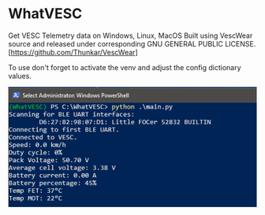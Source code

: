 # WhatVESC
Get VESC Telemetry data on Windows, Linux, MacOS
Built using VescWear source and released under corresponding GNU GENERAL PUBLIC LICENSE.
[https://github.com/Thunkar/VescWear]

To use don't forget to activate the venv and adjust the config dictionary values.

![cover](https://raw.githubusercontent.com/louckazdenekjr/WhatVESC/master/cover.png)


